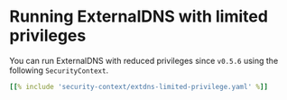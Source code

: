 # Running ExternalDNS with limited privileges

You can run ExternalDNS with reduced privileges since `v0.5.6` using the following `SecurityContext`.

```yaml
[[% include 'security-context/extdns-limited-privilege.yaml' %]]
```
